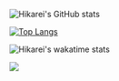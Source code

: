 ![Hikarei's GitHub stats](https://github-readme-stats.vercel.app/api?username=Hikarei-id&show_icons=true&theme=algolia)

[![Top Langs](https://github-readme-stats.vercel.app/api/top-langs/?username=Hikarei-id&theme=algolia)](https://github.com/Hikarei-id/hikarei.s/)

![Hikarei's wakatime stats](https://github-readme-stats.vercel.app/api/wakatime?username=willianrod&theme=algolia)

<a href="https://github.com/Hikarei-id/Hiroke">
  <img align="center" src="https://github-readme-stats.vercel.app/api/pin/?username=Hikarei-id&repo=Hiroke" />
</a>
